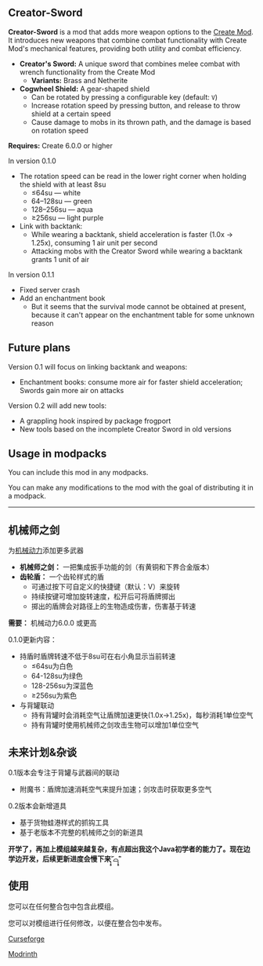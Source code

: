 ## Creator-Sword

**Creator-Sword** is a mod that adds more weapon options to the [Create Mod](https://www.curseforge.com/minecraft/mc-mods/create). It introduces new weapons that combine combat functionality with Create Mod's mechanical features, providing both utility and combat efficiency.

*   **Creator's Sword:** A unique sword that combines melee combat with wrench functionality from the Create Mod
    *   **Variants:** Brass and Netherite
*   **Cogwheel Shield:** A gear-shaped shield
    *   Can be rotated by pressing a configurable key (default: `V`)
    *   Increase rotation speed by pressing button, and release to throw shield at a certain speed
    *   Cause damage to mobs in its thrown path, and the damage is based on rotation speed

**Requires:** Create 6.0.0 or higher

In version 0.1.0

* The rotation speed can be read in the lower right corner when holding the shield with at least 8su
  * ≤64su — white
  * 64–128su — green
  * 128–256su — aqua
  * ≥256su — light purple
* Link with backtank:
  * While wearing a backtank, shield acceleration is faster (1.0x → 1.25x), consuming 1 air unit per second
  * Attacking mobs with the Creator Sword while wearing a backtank grants 1 unit of air

In version 0.1.1

* Fixed server crash
* Add an enchantment book
  * But it seems that the survival mode cannot be obtained at present, because it can't appear on the enchantment table for some unknown reason

## Future plans
Version 0.1 will focus on linking backtank and weapons:
* Enchantment books: consume more air for faster shield acceleration; Swords gain more air on attacks

Version 0.2 will add new tools:
* A grappling hook inspired by package frogport
* New tools based on the incomplete Creator Sword in old versions

## Usage in modpacks

You can include this mod in any modpacks.

You can make any modifications to the mod with the goal of distributing it in a modpack.

***

## 机械师之剑

为[机械动力](https://www.curseforge.com/minecraft/mc-mods/create)添加更多武器

*   **机械师之剑：** 一把集成扳手功能的剑（有黄铜和下界合金版本）
*   **齿轮盾：** 一个齿轮样式的盾
    *   可通过按下可自定义的快捷键（默认：V）来旋转
    *   持续按键可增加旋转速度，松开后可将盾牌掷出
    *   掷出的盾牌会对路径上的生物造成伤害，伤害基于转速

**需要：** 机械动力6.0.0 或更高

0.1.0更新内容：
* 持盾时盾牌转速不低于8su可在右小角显示当前转速
  * ≤64su为白色
  * 64-128su为绿色
  * 128-256su为深蓝色
  * ≥256su为紫色
* 与背罐联动
  * 持有背罐时会消耗空气让盾牌加速更快(1.0x->1.25x)，每秒消耗1单位空气
  * 持有背罐时使用机械师之剑攻击生物可以增加1单位空气

## 未来计划&杂谈

0.1版本会专注于背罐与武器间的联动
* 附魔书：盾牌加速消耗空气来提升加速；剑攻击时获取更多空气

0.2版本会新增道具
* 基于货物蛙港样式的抓钩工具
* 基于老版本不完整的机械师之剑的新道具

**开学了，再加上模组越来越复杂，有点超出我这个Java初学者的能力了。现在边学边开发，后续更新进度会慢下来˃̣̣̥᷄⌓˂̣̣̥᷅**

## 使用

您可以在任何整合包中包含此模组。

您可以对模组进行任何修改，以便在整合包中发布。

[Curseforge](https://www.curseforge.com/minecraft/mc-mods/creator-sword)

[Modrinth](https://modrinth.com/mod/creator-sword)